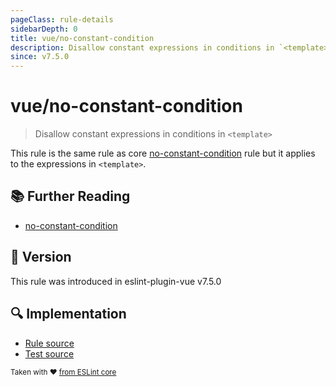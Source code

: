 ```yaml
---
pageClass: rule-details
sidebarDepth: 0
title: vue/no-constant-condition
description: Disallow constant expressions in conditions in `<template>`
since: v7.5.0
---
```

# vue/no-constant-condition

<!-- end auto-generated rule header -->

> Disallow constant expressions in conditions in `<template>`

This rule is the same rule as core [no-constant-condition] rule but it applies to the expressions in `<template>`.

## :books: Further Reading

- [no-constant-condition]

[no-constant-condition]: https://eslint.org/docs/rules/no-constant-condition

## :rocket: Version

This rule was introduced in eslint-plugin-vue v7.5.0

## :mag: Implementation

- [Rule source](https://github.com/vuejs/eslint-plugin-vue/blob/master/lib/rules/no-constant-condition.js)
- [Test source](https://github.com/vuejs/eslint-plugin-vue/blob/master/tests/lib/rules/no-constant-condition.js)

<sup>Taken with ❤️ [from ESLint core](https://eslint.org/docs/rules/no-constant-condition)</sup>
